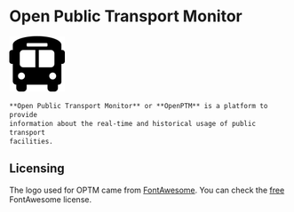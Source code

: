# Open Public Transport Monitor

![OPTM][optm-logo]

    **Open Public Transport Monitor** or **OpenPTM** is a platform to provide
    information about the real-time and historical usage of public transport
    facilities.


## Licensing

The logo used for OPTM came from [FontAwesome](https://fontawesome.com). You
can check the [free][fa-free-license] FontAwesome license.

[optm-logo]: assets/logo-100.png
[fa-free-license]: https://fontawesome.com/license/free
